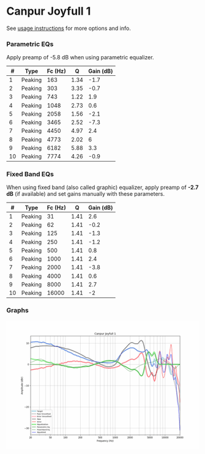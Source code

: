 # Canpur Joyfull 1
See [usage instructions](https://github.com/jaakkopasanen/AutoEq#usage) for more options and info.

### Parametric EQs
Apply preamp of -5.8 dB when using parametric equalizer.

|   # | Type    |   Fc (Hz) |    Q |   Gain (dB) |
|-----|---------|-----------|------|-------------|
|   1 | Peaking |       163 | 1.34 |        -1.7 |
|   2 | Peaking |       303 | 3.35 |        -0.7 |
|   3 | Peaking |       743 | 1.22 |         1.9 |
|   4 | Peaking |      1048 | 2.73 |         0.6 |
|   5 | Peaking |      2058 | 1.56 |        -2.1 |
|   6 | Peaking |      3465 | 2.52 |        -7.3 |
|   7 | Peaking |      4450 | 4.97 |         2.4 |
|   8 | Peaking |      4773 | 2.02 |         6   |
|   9 | Peaking |      6182 | 5.88 |         3.3 |
|  10 | Peaking |      7774 | 4.26 |        -0.9 |

### Fixed Band EQs
When using fixed band (also called graphic) equalizer, apply preamp of **-2.7 dB** (if available) and set gains manually with these parameters.

|   # | Type    |   Fc (Hz) |    Q |   Gain (dB) |
|-----|---------|-----------|------|-------------|
|   1 | Peaking |        31 | 1.41 |         2.6 |
|   2 | Peaking |        62 | 1.41 |        -0.2 |
|   3 | Peaking |       125 | 1.41 |        -1.3 |
|   4 | Peaking |       250 | 1.41 |        -1.2 |
|   5 | Peaking |       500 | 1.41 |         0.8 |
|   6 | Peaking |      1000 | 1.41 |         2.4 |
|   7 | Peaking |      2000 | 1.41 |        -3.8 |
|   8 | Peaking |      4000 | 1.41 |         0.6 |
|   9 | Peaking |      8000 | 1.41 |         2.7 |
|  10 | Peaking |     16000 | 1.41 |        -2   |

### Graphs
![](./Canpur%20Joyfull%201.png)
